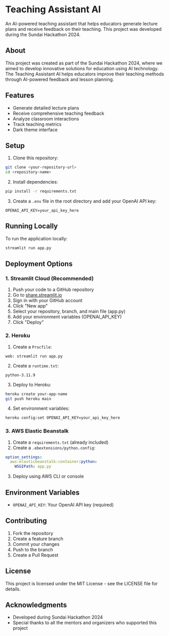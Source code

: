 # Teaching Assistant AI

An AI-powered teaching assistant that helps educators generate lecture plans and receive feedback on their teaching. This project was developed during the Sundai Hackathon 2024.

## About

This project was created as part of the Sundai Hackathon 2024, where we aimed to develop innovative solutions for education using AI technology. The Teaching Assistant AI helps educators improve their teaching methods through AI-powered feedback and lesson planning.

## Features

- Generate detailed lecture plans
- Receive comprehensive teaching feedback
- Analyze classroom interactions
- Track teaching metrics
- Dark theme interface

## Setup

1. Clone this repository:
```bash
git clone <your-repository-url>
cd <repository-name>
```

2. Install dependencies:
```bash
pip install -r requirements.txt
```

3. Create a `.env` file in the root directory and add your OpenAI API key:
```
OPENAI_API_KEY=your_api_key_here
```

## Running Locally

To run the application locally:
```bash
streamlit run app.py
```

## Deployment Options

### 1. Streamlit Cloud (Recommended)

1. Push your code to a GitHub repository
2. Go to [share.streamlit.io](https://share.streamlit.io)
3. Sign in with your GitHub account
4. Click "New app"
5. Select your repository, branch, and main file (app.py)
6. Add your environment variables (OPENAI_API_KEY)
7. Click "Deploy"

### 2. Heroku

1. Create a `Procfile`:
```
web: streamlit run app.py
```

2. Create a `runtime.txt`:
```
python-3.11.9
```

3. Deploy to Heroku:
```bash
heroku create your-app-name
git push heroku main
```

4. Set environment variables:
```bash
heroku config:set OPENAI_API_KEY=your_api_key_here
```

### 3. AWS Elastic Beanstalk

1. Create a `requirements.txt` (already included)
2. Create a `.ebextensions/python.config`:
```yaml
option_settings:
  aws:elasticbeanstalk:container:python:
    WSGIPath: app.py
```

3. Deploy using AWS CLI or console

## Environment Variables

- `OPENAI_API_KEY`: Your OpenAI API key (required)

## Contributing

1. Fork the repository
2. Create a feature branch
3. Commit your changes
4. Push to the branch
5. Create a Pull Request

## License

This project is licensed under the MIT License - see the LICENSE file for details.

## Acknowledgments

- Developed during Sundai Hackathon 2024
- Special thanks to all the mentors and organizers who supported this project
